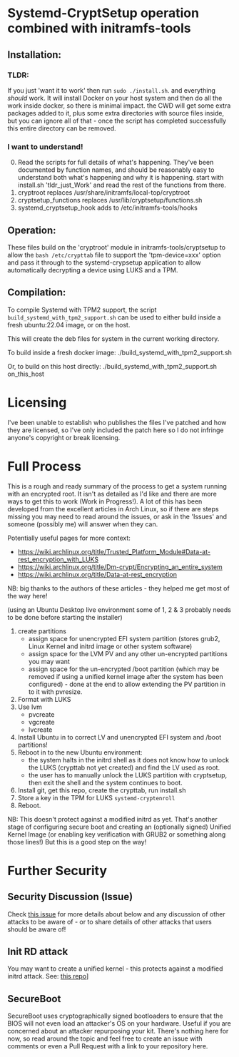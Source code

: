 
# Systemd-CryptSetup operation combined with initramfs-tools

## Installation:
### TLDR:
If you just 'want it to work'  then run `sudo ./install.sh`.  and everything *should* work.  It will install Docker on your host system and then do all the work inside docker, so there is minimal impact.  the CWD will get some extra packages added to it, plus some extra directories with source files inside, but you can ignore all of that - once the script has completed successfully this entire directory can be removed.

### I want to understand!
0. Read the scripts for full details of what's happening.  They've been documented by function names, and should be reasonably easy to understand both what's happening and why it is happening.
	start with install.sh 'tldr_just_Work' and read the rest of the functions from there.
1. cryptroot
	replaces /usr/share/initramfs/local-top/cryptroot
2. cryptsetup_functions
	replaces /usr/lib/cryptsetup/functions.sh
3. systemd_cryptsetup_hook
	adds to /etc/initramfs-tools/hooks

## Operation:
These files build on the 'cryptroot' module in initramfs-tools/cryptsetup to allow the ```bash /etc/crypttab``` file to support the 'tpm-device=xxx' option and pass it through to the systemd-crypsetup application to allow automatically decrypting a device using LUKS and a TPM.


## Compilation:

To compile Systemd with TPM2 support, the script ```build_systemd_with_tpm2_support.sh``` can be used to either build inside a fresh ubuntu:22.04 image, or on the host.

This will create the deb files for system in the current working directory.


To build inside a fresh docker image:
./build_systemd_with_tpm2_support.sh

Or, to build on this host directly:
./build_systemd_with_tpm2_support.sh on_this_host



# Licensing #
I've been unable to establish who publishes the files I've patched and how they are licensed, so I've only included the patch here so I do not infringe anyone's copyright or break licensing.



# Full Process #
This is a rough and ready summary of the process to get a system running with an encrypted root.  It isn't as detailed as I'd like and there are more ways to get this to work (Work in Progress!).
A lot of this has been developed from the excellent articles in Arch Linux, so if there are steps missing you may need to read around the issues, or ask in the 'Issues' and someone (possibly me) will answer when they can.

Potentially useful pages for more context:
- https://wiki.archlinux.org/title/Trusted_Platform_Module#Data-at-rest_encryption_with_LUKS
- https://wiki.archlinux.org/title/Dm-crypt/Encrypting_an_entire_system
- https://wiki.archlinux.org/title/Data-at-rest_encryption

NB: big thanks to the authors of these articles - they helped me get most of the way here!


(using an Ubuntu Desktop live environment some of 1, 2 & 3 probably needs to be done before starting the installer)

1. create partitions 
   - assign space for unencrypted EFI system partition (stores grub2, Linux Kernel and initrd image or other system software)
   - assign space for the LVM PV and any other un-encrypted partitions you may want
   - assign space for the un-encrypted /boot partition (which may be removed if using a unified kernel image after the system has been configured) - done at the end to allow extending the PV partition in to it with pvresize.
2. Format with LUKS
3. Use lvm
   - pvcreate
   - vgcreate
   - lvcreate
4. Install Ubuntu in to correct LV and unencrypted EFI system and /boot partitions!
5. Reboot in to the new Ubuntu environment:
    - the system halts in the initrd shell as it does not know how to unlock the LUKS (crypttab not yet created) and find the LV  used as root.
    - the user has to manually unlock the LUKS partition with cryptsetup, then exit the shell and the system continues to boot.
6. Install git, get this repo, create the crypttab, run install.sh
7. Store a key in the TPM for LUKS
   `systemd-cryptenroll`
8. Reboot.


NB:  This doesn't protect against a modified initrd as yet.  That's another stage of configuring secure boot and creating an (optionally signed) Unified Kernel Image (or enabling key verification with GRUB2 or something along those lines!)  But this is a good step on the way!

# Further Security #

## Security Discussion (Issue) ##
Check [this issue](https://github.com/wmcelderry/systemd_with_tpm2/issues/2) for more details about below and any discussion of other attacks to be aware of - or to share details of other attacks that users should be aware of!

## Init RD attack ##
You may want to create a unified kernel - this protects against a modified initrd attack. See: [this repo](https://github.com/wmcelderry/unified_kernel_image)]


## SecureBoot ##
SecureBoot uses cryptographically signed bootloaders to ensure that the BIOS will not even load an attacker's OS on your hardware.  Useful if you are concerned about an attacker repurposing your kit.  There's nothing here for now, so read around the topic and feel free to create an issue with comments or even a Pull Request with a link to your repository here.
